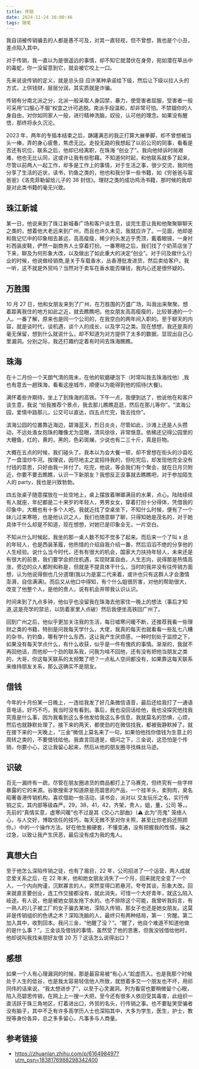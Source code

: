 ```yaml
---
title: 传销
date: 2024-11-24 16:00:46
tags: 随笔
---
```


我自诩被传销骗去的人都是愚不可及，对其一直轻视，但不曾想，我也是个小丑，差点陷入其中。

对于传销，我一直以为是很遥远的事情，却不知它就潜伏在身旁，宛如潜在草丛中的毒蛇，你一没留意到它，就会被它咬上一口。

先来说说传销的定义，就是总头目 应许某种承诺给下级，然后让下级以拉人头的方式，上供钱财，层层分润，其实质就是诈骗。

传销有分南北派之分，北派一般采取人身囚禁，暴力，使受害者屈服，受害者一般可采用“口服心不服”权宜之计可逃脱。南派手段温和，却非常可怕。不禁锢你的人身自由，对你如同家人一般，进行精神洗脑，奴役，认可他的理念。如果没有醒悟，那终将永久沉沦。

2023 年，两年的专插本结束之后，踌躇满志的我正打算大展拳脚，却不曾想被当头一棒，弄的身心疲惫，焦虑无比。走投无路的我想起了以前公司的同事，看看是否还有坑位，联系之后，他却已经离职，在珠海 “创业了”。我向他倾诉时局艰难，他也无比认同，这或许让我有些慰藉。不知道何时起，和他联系就多了起来，尽管以前两人一起工作，却多是工作上的事情，对于生活之事，很少交流，我同他分享了生活的近状，读书，钓鱼之类的，他也和我分享一些书籍，如《穷爸爸与富爸爸》《洛克菲勒留给儿子的 38 封信》。理财之类的成功鸡汤书籍，那时候的我却是对此类书籍的毫无兴致。

## 珠江新城

某一日，他说来到了珠江新城春广场和客户谈生意，谈完生意让我和他聚聚聊聊天之类的，想着他大老远来到广州，而且也许久未见，我就应许了。一见面，他却是和我记忆中的印象相去甚远，高高瘦瘦，稀少的头发近乎秃顶，戴着眼镜，一身衬衫西装皮鞋，俨然一副商务人士穿着打扮。一番寒暄之后，我们找了个奶茶店坐了下来，聊及为何形象大改，以及做出了如此重大的决定“创业”。对于问及做什么行业的时候，他说做经销商,是关于车载香水，丛香港批发进货，然后卖给客户。我一听，这不就是外贸吗？当然对于卖车在香水能否赚钱，我内心还是很怀疑的。

## 万胜围

10 月 27 日，他和女朋友来到了广州，在万胜围的万盛广场，叫我出来聚聚。想着距离我住的地方如此之近，就去瞧瞧吧。他女朋友高高瘦瘦的，比较普通的一个人。一番了解，原来也是同一个公司的，在我空白的两年间入职的。至于聊天的内容，就是谈时代，谈机遇，谈个人的成长，以及学习之类。现在想想，我还是真的毫无保留，想到什么就说什么，却不知道为对方提供了太多的数据，显现出自己心里漏洞。分别之际，我还打趣约定着有时间去珠海瞧瞧。

## 珠海

在十二月份一个天朗气清的周末，在他的软磨硬泡下（时常叫我去珠海找他）,我也有意去一趟珠海，看看这座城市，顺便以为能得到他的招待(大餐)。

满怀着些许期待，坐上了到珠海的高铁。下午一点，我便到达了，他说他在和客户谈生意，我说 “给我推荐个景点，我去那儿瞧瞧逛逛，然后在那儿等你”。“滨海公园，爱情中路那儿，公交可以直达，四五点忙完，我去找你”。

滨海公园的位置靠近海边，碧海蓝天，烈日炎炎，尽管如此，沙滩上还是人头攒动，不远处渔女抱珠的雕像尤为显眼，清风徐徐，非常惬意。依稀还记得公园里的大鲤鱼，红的，黄的，黑的，色彩斑斓，少说也有二三十斤，真是巨物。

大概在五点的时候，我们碰头了。我本以为会大餐一顿，却不曾想在街头的沙县吃了一盘湿炒牛河。按理说，因尽地主之宜招待我的，但吃完后，却发现他完全没有付钱的意思，只好由我一并付了。吃完，他说，等会我们有个聚会，就在日月贝附近，你要不要去瞧瞧，认识一下新朋友？我想反正没事就去瞧瞧吧，对于参加陌生人的 party，我也是兴致勃勃。

四五张桌子随意摆放在一处空地上，桌上摆放着琳瑯满目的水果，点心。陆陆续续有人就座，年纪都是二十来岁的年轻人，男男女女，穿着打扮十分得体，凭借我的印象中，大概也有十多个人吧。我就近找了空桌坐下，不知什么时候，便有了一个妹儿过来寒暄，也是他认识之人，我们也随意聊了聊，只得知她是茂名的，对于她具体干什么却是不知道，现在想想，对她已是印象全无，一片空白。

不知从什么时候起，我坐的那一桌人数不知不觉多了起来。而后来一个了叫 x 总的年轻人，也是西装革履，他热情的介绍自我介绍一番，然后滔滔不绝的分享他的人生经验。说什么当今时代，还有有很大的机会，国家大力扶持年轻人，未来还是有很大的前景，我们要学会抓住机遇，实现财富自由，人生志向，说得那是热情高涨，旁边的众人都附和称是，但就是不提具体干什么，当时的我并没有往传销方面想，认为他说得倒也几分道理(我以为是富二代来着，或许也只有这群人才会激情澎湃，自信满满)。而后又从他口中得知，有个什么姐很厉害，对他的帮助很大，改变了他整个人，是他的贵人，说有机会并带我认识认识。

时间来到了九点多钟，他似乎也没留我在珠海去他家住一晚上的想法（事后才知道,这是亮学的禁忌，以防着家里人点破）然后我便坐高铁回广州了。

回到广州之后，他似乎更加关注我的生活，每日嘘寒问暖不断，还推荐我看一些理财之类的书籍，特别是问我每天学什么，大佬，我真的每天也就看看一些乱七八糟的杂书，钓钓鱼，哪有学什么东西，这让我产生厌烦感，一种时刻处于监控之下，如果没有每天学点什么，有什么收获，似乎是一件有愧疚的事情。渐渐的，我就不再回他话，而他却一个劲的联系我，问我为啥不回他，还有没有把他当朋友之类的，大哥，你这每天联系的太频繁了吧？一点私人空间都没有，如果靠这每天联系来维持朋友关系，那么这确实不是朋友。

## 借钱

今年的十月份某一日晚上，一连给我发了好几条微信语音，最后还给我打了一通语音电话，好巧不巧，我当时没有看到。事后，我也没回话给他，我也没探究他找我究竟是什么事，因为我看到这么多他发给我这么多信息，我就莫名的恐惧，心烦，然后也就静默处理了。接下来的两天，都使劲的在微信找我，都被我静默掉了。就在接下来的一天晚上，“三金”微信上莫名来了一句，如果怕他找你借钱为生意上的周转之类的，不要借钱给他。我直言回道是，细问之下，三金说，这恐怕是个传销，你要小心，这让我留心起来，然后从他的朋友圈寻找蛛丝马迹。

## 识破

百无一漏终有一疏，尽管在朋友圈进货的商品都打上了马赛克，但终究有一些字样暴露的它的来源。谷歌搜索才知道原是亮碧思的产品，一个挂羊头，卖狗肉，臭名昭著香港传销机构。喜欢借助一些活动，读书会，派对以 交友玩乐之名，实行传销之实，其内部等级森严。29，38，41，42，齐架，贵人，姐，董，公司 等，。先前的“真情实意，虚寒问暖”也不过是其《交心六部曲》（⚠️ 此为“亮鬼” 笼络人心，与人交好，博取信任的技巧，每天无微不至对你关照，甚至比你老妈还照顾你。）中的一个操作方法。好在他生搬硬套，不懂变通，没有把握我的性情，操之过急，以致让我产生厌恶，最后没有成为我的鬼人。

## 真想大白

至于他怎么深陷传销之徒，也有了眉目，22 年，公司招进了一个运营，两人成就恋爱关系之后，在 22 年末，他和她女朋友消失了一个月，回来就完全变了一个人，一个内向拘谨，沉默寡言的人，突然变得口若悬河，夸夸其谈，形象大改。回来就直言要创业，连工作交接都没有，就此消失。可惜一个大好青年，就这么陷入岐途。有人说，他是被她女朋友拖下水的。也不排除这个可能，我曾听我妈言，有一熟人的儿子被工厂的女子骗去某地，深陷入传销，那女子也还是她女朋友。这莫非是传销组织的色诱之术？深陷洗脑的人，最终只有两种结局，第一：穷醒。第二加入其中，收割回本。我问三金，“他醒了没？”。“醒了，他自个难道不知道他做的是什么事？”。三金谈及借钱的事情，虽然受了他的恩惠，但我没钱借给他时，他却说叫我找亲朋好友借 20 万？这话怎么说得出口？

## 感想

如果一个人有心理漏洞的时候，那是最容易被“有心人”趁虚而入。也是我那个时候处于人生的低谷，也是我太容易轻信他人所致，就想着多交一个朋友也不坏，用祁同伟的话来说，“我太想进步了”，以至于心灵漏洞。列为看官也要稍微留个心眼，陷入亮碧思传销，在网上上一搜一大把，至今还有很多人依旧受其毒害，此组织一直活跃于珠三角地区，打着进出口，外贸的名头，行传销之事。也不要耻笑受骗者没有脑子，其中不乏有许多高学历人士也深陷其中，大多为学生，医生，护士，教授等身份各异，总之多多留心，凡事多与人商量。

## 参考链接

- https://zhuanlan.zhihu.com/p/616498497?utm_psn=1838176988298342400

